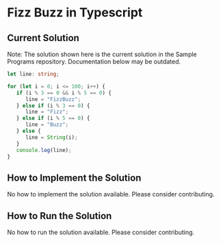 # Fizz Buzz in Typescript

## Current Solution

Note: The solution shown here is the current solution in the Sample Programs repository. Documentation below may be outdated.

```Typescript
let line: string;

for (let i = 0; i <= 100; i++) {
   if (i % 3 == 0 && i % 5 == 0) {
      line = "FizzBuzz";
   } else if (i % 3 == 0) {
      line = "Fizz";
   } else if (i % 5 == 0) {
      line = "Buzz";
   } else {
      line = String(i);
   }
   console.log(line);
}

```

## How to Implement the Solution

No how to implement the solution available. Please consider contributing.

## How to Run the Solution

No how to run the solution available. Please consider contributing.